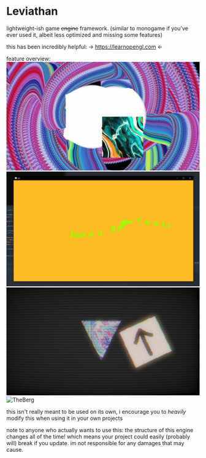 # Leviathan
lightweight-ish game ~~engine~~ framework. (similar to monogame if you've ever used it, albeit less optimized and missing some features)

this has been incredibly helpful:
-> https://learnopengl.com <-

feature overview:
![Pain](https://github.com/kryzp/leviathan/blob/master/features/pain.png)
![Burh](https://github.com/kryzp/leviathan/blob/master/features/burh.png)
![Yes3](https://github.com/kryzp/leviathan/blob/master/features/yes3.png)
![TheBerg](https://github.com/kryzp/leviathan/blob/master/features/the_berg.png)

this isn't really meant to be used on its own, i encourage you to *heavily* modify this when using it in your own projects

note to anyone who actually wants to use this: the structure of this engine changes all of the time! which means your project could easily (probably will) break if you update. im not responsible for any damages that may cause.

